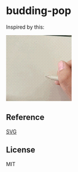 # budding-pop

Inspired by this:

![image](tutorial.gif)

## Reference

[SVG](https://developer.mozilla.org/zh-CN/docs/Web/SVG)

## License

MIT
